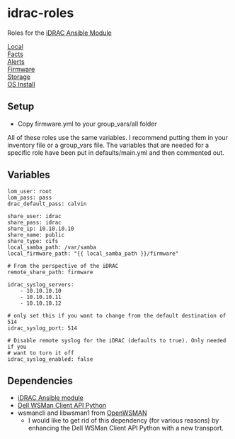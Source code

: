 # idrac-roles

Roles for the [iDRAC Ansible Module](https://github.com/hbeatty/iDRAC-Ansible-module)

[Local](local/README.md)  
[Facts](facts/README.md)  
[Alerts](alerts/README.md)  
[Firmware](firmware/README.md)  
[Storage](storage/README.md)  
[OS Install](os-install/README.md)  

## Setup

* Copy firmware.yml to your group_vars/all folder

All of these roles use the same variables. I recommend putting them in your inventory file or a group_vars file. The variables that are needed for a specific role have been put in defaults/main.yml and then commented out.

## Variables

```
lom_user: root
lom_pass: pass
drac_default_pass: calvin

share_user: idrac
share_pass: idrac
share_ip: 10.10.10.10
share_name: public
share_type: cifs
local_samba_path: /var/samba
local_firmware_path: "{{ local_samba_path }}/firmware"

# From the perspective of the iDRAC
remote_share_path: firmware

idrac_syslog_servers:
    - 10.10.10.10
    - 10.10.10.11
    - 10.10.10.12

# only set this if you want to change from the default destination of 514
idrac_syslog_port: 514

# Disable remote syslog for the iDRAC (defaults to true). Only needed if you
# want to turn it off
idrac_syslog_enabled: false
```

## Dependencies

* [iDRAC Ansible module](https://github.com/hbeatty/iDRAC-Ansible-module)
* [Dell WSMan Client API Python](https://github.com/hbeatty/dell-wsman-client-api-python)
* wsmancli and libwsman1 from [OpenWSMAN](https://openwsman.github.io/)
  * I would like to get rid of this dependency (for various reasons) by enhancing the Dell WSMan Client API Python with a new transport.

